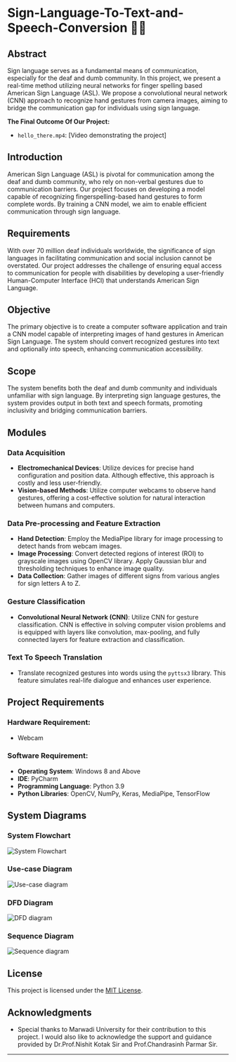 # **Sign-Language-To-Text-and-Speech-Conversion 💬👋**

## **Abstract**

Sign language serves as a fundamental means of communication, especially for the deaf and dumb community. In this project, we present a real-time method utilizing neural networks for finger spelling based American Sign Language (ASL). We propose a convolutional neural network (CNN) approach to recognize hand gestures from camera images, aiming to bridge the communication gap for individuals using sign language.

**The Final Outcome Of Our Project:** 
- `hello_there.mp4`: [Video demonstrating the project]

## **Introduction**

American Sign Language (ASL) is pivotal for communication among the deaf and dumb community, who rely on non-verbal gestures due to communication barriers. Our project focuses on developing a model capable of recognizing fingerspelling-based hand gestures to form complete words. By training a CNN model, we aim to enable efficient communication through sign language.

## **Requirements**

With over 70 million deaf individuals worldwide, the significance of sign languages in facilitating communication and social inclusion cannot be overstated. Our project addresses the challenge of ensuring equal access to communication for people with disabilities by developing a user-friendly Human-Computer Interface (HCI) that understands American Sign Language.

## **Objective**

The primary objective is to create a computer software application and train a CNN model capable of interpreting images of hand gestures in American Sign Language. The system should convert recognized gestures into text and optionally into speech, enhancing communication accessibility.

## **Scope**

The system benefits both the deaf and dumb community and individuals unfamiliar with sign language. By interpreting sign language gestures, the system provides output in both text and speech formats, promoting inclusivity and bridging communication barriers.

## **Modules**

### **Data Acquisition**

- **Electromechanical Devices**: Utilize devices for precise hand configuration and position data. Although effective, this approach is costly and less user-friendly.
- **Vision-based Methods**: Utilize computer webcams to observe hand gestures, offering a cost-effective solution for natural interaction between humans and computers.

### **Data Pre-processing and Feature Extraction**

- **Hand Detection**: Employ the MediaPipe library for image processing to detect hands from webcam images.
- **Image Processing**: Convert detected regions of interest (ROI) to grayscale images using OpenCV library. Apply Gaussian blur and thresholding techniques to enhance image quality.
- **Data Collection**: Gather images of different signs from various angles for sign letters A to Z.

### **Gesture Classification**

- **Convolutional Neural Network (CNN)**: Utilize CNN for gesture classification. CNN is effective in solving computer vision problems and is equipped with layers like convolution, max-pooling, and fully connected layers for feature extraction and classification.

### **Text To Speech Translation**

- Translate recognized gestures into words using the `pyttsx3` library. This feature simulates real-life dialogue and enhances user experience.

## **Project Requirements**

### **Hardware Requirement:**
- Webcam

### **Software Requirement:**
- **Operating System**: Windows 8 and Above
- **IDE**: PyCharm
- **Programming Language**: Python 3.9
- **Python Libraries**: OpenCV, NumPy, Keras, MediaPipe, TensorFlow

## **System Diagrams**

### **System Flowchart**


![System Flowchart](https://github.com/ShrutiNathavani/Sign-Language-To-Text-and-Speech/assets/77912009/f6a9b8c3-a2b5-485b-977c-846bd689d5e9)


### **Use-case Diagram**


![Use-case diagram](https://github.com/ShrutiNathavani/Sign-Language-To-Text-and-Speech/assets/77912009/69e077ed-b12a-4a9a-9cb2-9d3d64b345f0)


### **DFD Diagram**


![DFD diagram](https://github.com/ShrutiNathavani/Sign-Language-To-Text-and-Speech/assets/77912009/85081d60-7dab-440f-b0f9-3f90b8a761d7)


### **Sequence Diagram**

![Sequence diagram](https://github.com/ShrutiNathavani/Sign-Language-To-Text-and-Speech/assets/77912009/f633d5c0-cbbf-43d4-a628-da79a46cfa88)


## **License**

This project is licensed under the [MIT License](LICENSE).

## **Acknowledgments**

- Special thanks to Marwadi University for their contribution to this project.
  I would also like to acknowledge the support and guidance provided by Dr.Prof.Nishit Kotak Sir and Prof.Chandrasinh Parmar Sir.

---


